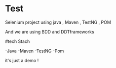 # Test
 Selenium project using java , Maven , TestNG , POM
 
 And we are using BDD and DDTframeworks
 
 #tech Stach 
 
-Java
-Maven
-TestNG
-Pom



it's just a demo !
